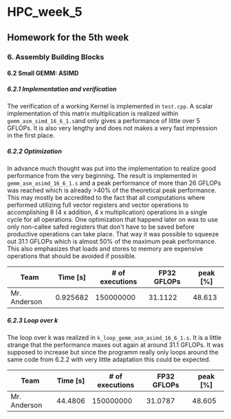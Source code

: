 # HPC_week_5
## Homework for the 5th week

### 6. Assembly Building Blocks
#### 6.2 Small GEMM: ASIMD

##### 6.2.1 Implementation and verification
The verification of a working Kernel is implemented in `test.cpp`. A scalar implementation of this matrix multiplication is realized within `gemm_asm_simd_16_6_1.s`and only gives a performance of little over 5 GFLOPs. It is also very lengthy and does not makes a very fast impression in the first place.

##### 6.2.2 Optimization
In advance much thought was put into the implementation to realize good performance from the very beginning. The result is implemented in `gemm_asm_asimd_16_6_1.s` and a peak performance of more than 26 GFLOPs was reached which is already >40% of the theoretical peak performance. This may mostly be accredited to the fact that all computations where performed utilizing full vector registers and vector operations to accomplishing 8 (4 x addition, 4 x multiplication) operations in a single cycle for all operations. 
One optimization that happend later on was to use only non-callee safed registers that don't have to be saved before productive operations can take place. That way it was possible to squeeze out 31.1 GFLOPs which is almost 50% of the maximum peak performance. This also emphasizes that loads and stores to memory are expensive operations that should be avoided if possible.

Team  | Time [s] | # of executions | FP32 GFLOPs | peak [%]
------------- | ------------- | ------------- | ------------- | -------------
Mr. Anderson | 0.925682 | 150000000 | 31.1122 | 48.613

##### 6.2.3 Loop over k
The loop over k was realized in `k_loop_gemm_asm_asimd_16_6_1.s`. It is a little strange that the performance maxes out again at around 31.1 GFLOPs. It was supposed to increase but since the programm really only loops around the same code from 6.2.2 with very little adaptation this could be expected.

Team  | Time [s] | # of executions | FP32 GFLOPs | peak [%]
------------- | ------------- | ------------- | ------------- | -------------
Mr. Anderson | 44.4806 | 150000000 | 31.0787 | 48.605